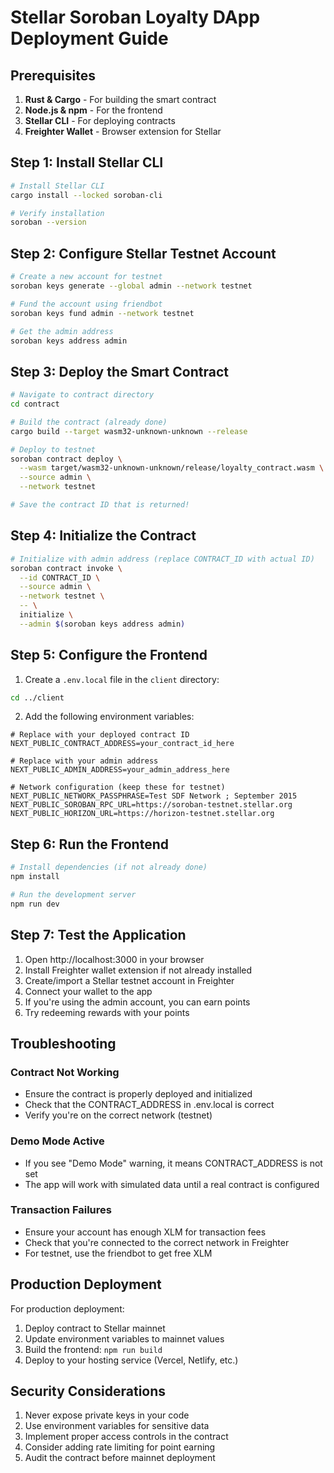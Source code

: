 # Stellar Soroban Loyalty DApp Deployment Guide

## Prerequisites

1. **Rust & Cargo** - For building the smart contract
2. **Node.js & npm** - For the frontend
3. **Stellar CLI** - For deploying contracts
4. **Freighter Wallet** - Browser extension for Stellar

## Step 1: Install Stellar CLI

```bash
# Install Stellar CLI
cargo install --locked soroban-cli

# Verify installation
soroban --version
```

## Step 2: Configure Stellar Testnet Account

```bash
# Create a new account for testnet
soroban keys generate --global admin --network testnet

# Fund the account using friendbot
soroban keys fund admin --network testnet

# Get the admin address
soroban keys address admin
```

## Step 3: Deploy the Smart Contract

```bash
# Navigate to contract directory
cd contract

# Build the contract (already done)
cargo build --target wasm32-unknown-unknown --release

# Deploy to testnet
soroban contract deploy \
  --wasm target/wasm32-unknown-unknown/release/loyalty_contract.wasm \
  --source admin \
  --network testnet

# Save the contract ID that is returned!
```

## Step 4: Initialize the Contract

```bash
# Initialize with admin address (replace CONTRACT_ID with actual ID)
soroban contract invoke \
  --id CONTRACT_ID \
  --source admin \
  --network testnet \
  -- \
  initialize \
  --admin $(soroban keys address admin)
```

## Step 5: Configure the Frontend

1. Create a `.env.local` file in the `client` directory:

```bash
cd ../client
```

2. Add the following environment variables:

```env
# Replace with your deployed contract ID
NEXT_PUBLIC_CONTRACT_ADDRESS=your_contract_id_here

# Replace with your admin address
NEXT_PUBLIC_ADMIN_ADDRESS=your_admin_address_here

# Network configuration (keep these for testnet)
NEXT_PUBLIC_NETWORK_PASSPHRASE=Test SDF Network ; September 2015
NEXT_PUBLIC_SOROBAN_RPC_URL=https://soroban-testnet.stellar.org
NEXT_PUBLIC_HORIZON_URL=https://horizon-testnet.stellar.org
```

## Step 6: Run the Frontend

```bash
# Install dependencies (if not already done)
npm install

# Run the development server
npm run dev
```

## Step 7: Test the Application

1. Open http://localhost:3000 in your browser
2. Install Freighter wallet extension if not already installed
3. Create/import a Stellar testnet account in Freighter
4. Connect your wallet to the app
5. If you're using the admin account, you can earn points
6. Try redeeming rewards with your points

## Troubleshooting

### Contract Not Working
- Ensure the contract is properly deployed and initialized
- Check that the CONTRACT_ADDRESS in .env.local is correct
- Verify you're on the correct network (testnet)

### Demo Mode Active
- If you see "Demo Mode" warning, it means CONTRACT_ADDRESS is not set
- The app will work with simulated data until a real contract is configured

### Transaction Failures
- Ensure your account has enough XLM for transaction fees
- Check that you're connected to the correct network in Freighter
- For testnet, use the friendbot to get free XLM

## Production Deployment

For production deployment:

1. Deploy contract to Stellar mainnet
2. Update environment variables to mainnet values
3. Build the frontend: `npm run build`
4. Deploy to your hosting service (Vercel, Netlify, etc.)

## Security Considerations

1. Never expose private keys in your code
2. Use environment variables for sensitive data
3. Implement proper access controls in the contract
4. Consider adding rate limiting for point earning
5. Audit the contract before mainnet deployment 